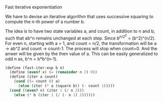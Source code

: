 Fast iterative exponentiation

We have to devise an iterative algorithm that uses
successive squaring to compute the n-th power of a number b.

The idea is to have two state variables a, and count, in
addition to n and b, such that ab^n remains unchanged at
each step. Since $b^{n/2}^2$ = (b^2)^(n/2). For even n,
starting with a = 1, and count = n/2, the transformation
will be a -> ab^2 and count -> count-1. The process will stop
when count=0. And the anwer will be given by the then value
of a. This can be easily generalized to odd n as, b^n =
b*b^(n-1).

```scheme
(define (fast-iter-exp b n)
  (define (even? x) (= (remainder n 2) 0))
  (define (iter a count)
    (cond ((= count 0) a)
	  (else (iter (* a (square b)) (- count 1)))))
  (cond ((even? n) (iter 1 (/ n 2)))
	(else (* b (iter 1 (/ (- n 1) 2))))))
```
